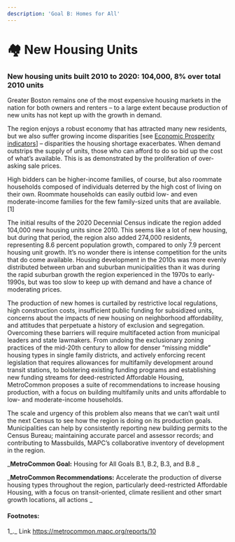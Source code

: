 ```yaml
---
description: 'Goal B: Homes for All'
---
```


# 🏘 New Housing Units

### **New housing units built 2010 to 2020: 104,000, 8% over total 2010 units**

Greater Boston remains one of the most expensive housing markets in the nation for both owners and renters – to a large extent because production of new units has not kept up with the growth in demand.

The region enjoys a robust economy that has attracted many new residents, but we also suffer growing income disparities \[see [Economic Prosperity indicators](job-growth-by-sector.md)] – disparities the housing shortage exacerbates. When demand outstrips the supply of units, those who can afford to do so bid up the cost of what’s available. This is as demonstrated by the proliferation of over-asking sale prices.

High bidders can be higher-income families, of course, but also roommate households composed of individuals deterred by the high cost of living on their own. Roommate households can easily outbid low- and even moderate-income families for the few family-sized units that are available.\[1]&#x20;

The initial results of the 2020 Decennial Census indicate the region added 104,000 new housing units since 2010. This seems like a lot of new housing, but during that period, the region also added 274,000 residents, representing 8.6 percent population growth, compared to only 7.9 percent housing unit growth. It’s no wonder there is intense competition for the units that do come available. Housing development in the 2010s was more evenly distributed between urban and suburban municipalities than it was during the rapid suburban growth the region experienced in the 1970s to early-1990s, but was too slow to keep up with demand and have a chance of moderating prices.                                                                                                                                                                           &#x20;

The production of new homes is curtailed by restrictive local regulations, high construction costs, insufficient public funding for subsidized units, concerns about the impacts of new housing on neighborhood affordability, and attitudes that perpetuate a history of exclusion and segregation. Overcoming these barriers will require multifaceted action from municipal leaders and state lawmakers. From undoing the exclusionary zoning practices of the mid-20th century to allow for denser “missing middle” housing types in single family districts, and actively enforcing recent legislation that requires allowances for multifamily development around transit stations, to bolstering existing funding programs and establishing new funding streams for deed-restricted Affordable Housing, MetroCommon proposes a suite of recommendations to increase housing production, with a focus on building multifamily units and units affordable to low- and moderate-income households.

The scale and urgency of this problem also means that we can’t wait until the next Census to see how the region is doing on its production goals. Municipalities can help by consistently reporting new building permits to the Census Bureau; maintaining accurate parcel and assessor records; and contributing to Massbuilds, MAPC’s collaborative inventory of development in the region.

_**MetroCommon Goal:** Housing for All Goals B.1, B.2, B.3, and B.8 _

_**MetroCommon Recommendations:** Accelerate the production of diverse housing types throughout the region, particularly deed-restricted Affordable Housing, with a focus on transit-oriented, climate resilient and other smart growth locations, all actions _

#### Footnotes:

1_._ Link https://metrocommon.mapc.org/reports/10
